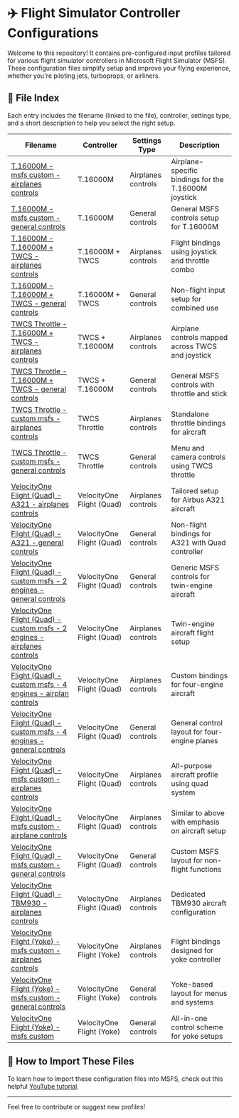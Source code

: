# ✈️ Flight Simulator Controller Configurations

Welcome to this repository! It contains pre-configured input profiles tailored for various flight simulator controllers in Microsoft Flight Simulator (MSFS). These configuration files simplify setup and improve your flying experience, whether you're piloting jets, turboprops, or airliners.

## 📂 File Index

Each entry includes the filename (linked to the file), controller, settings type, and a short description to help you select the right setup.

| Filename | Controller | Settings Type | Description |
|----------|------------|----------------|-------------|
| [T.16000M - msfs custom - airplanes controls](https://github.com/highinthefssky/msfs-2024-controls-settings/blob/main/profiles/T.16000M%20-%20msfs%20custom%20-%20airplanes%20controls.xml) | T.16000M | Airplanes controls | Airplane-specific bindings for the T.16000M joystick |
| [T.16000M - msfs custom - general controls](https://github.com/highinthefssky/msfs-2024-controls-settings/blob/main/profiles/T.16000M%20-%20msfs%20custom%20-%20general%20controls.xml) | T.16000M | General controls | General MSFS controls setup for T.16000M |
| [T.16000M - T.16000M + TWCS - airplanes controls](https://github.com/highinthefssky/msfs-2024-controls-settings/blob/main/profiles/T.16000M%20-%20T.16000M%20%2B%20TWCS%20-%20airplanes%20controls.xml) | T.16000M + TWCS | Airplanes controls | Flight bindings using joystick and throttle combo |
| [T.16000M - T.16000M + TWCS - general controls](https://github.com/highinthefssky/msfs-2024-controls-settings/blob/main/profiles/T.16000M%20-%20T.16000M%20%2B%20TWCS%20-%20general%20controls.xml) | T.16000M + TWCS | General controls | Non-flight input setup for combined use |
| [TWCS Throttle - T.16000M + TWCS - airplanes controls](https://github.com/highinthefssky/msfs-2024-controls-settings/blob/main/profiles/TWCS%20Throttle%20-%20T.16000M%20%2B%20TWCS%20-%20airplanes%20controls.xml) | TWCS + T.16000M | Airplanes controls | Airplane controls mapped across TWCS and joystick |
| [TWCS Throttle - T.16000M + TWCS - general controls](https://github.com/highinthefssky/msfs-2024-controls-settings/blob/main/profiles/TWCS%20Throttle%20-%20T.16000M%20%2B%20TWCS%20-%20general%20controls.xml) | TWCS + T.16000M | General controls | General MSFS controls with throttle and stick |
| [TWCS Throttle - custom msfs - airplanes controls](https://github.com/highinthefssky/msfs-2024-controls-settings/blob/main/profiles/TWCS%20Throttle%20-%20custom%20msfs%20-%20airplanes%20controls.xml) | TWCS Throttle | Airplanes controls | Standalone throttle bindings for aircraft |
| [TWCS Throttle - custom msfs - general controls](https://github.com/highinthefssky/msfs-2024-controls-settings/blob/main/profiles/TWCS%20Throttle%20-%20custom%20msfs%20-%20general%20controls.xml) | TWCS Throttle | General controls | Menu and camera controls using TWCS throttle |
| [VelocityOne Flight (Quad) - A321 - airplanes controls](https://github.com/highinthefssky/msfs-2024-controls-settings/blob/main/profiles/VelocityOne%20Flight%20(Quad)%20-%20A321%20-%20airplanes%20controls.xml) | VelocityOne Flight (Quad) | Airplanes controls | Tailored setup for Airbus A321 aircraft |
| [VelocityOne Flight (Quad) - A321 - general controls](https://github.com/highinthefssky/msfs-2024-controls-settings/blob/main/profiles/VelocityOne%20Flight%20(Quad)%20-%20A321%20-%20general%20controls.xml) | VelocityOne Flight (Quad) | General controls | Non-flight bindings for A321 with Quad controller |
| [VelocityOne Flight (Quad) - custom msfs - 2 engines - general controls](https://github.com/highinthefssky/msfs-2024-controls-settings/blob/main/profiles/VelocityOne%20Flight%20(Quad)%20-%20custom%20msfs%20-%202%20engines%20-%20general%20controls.xml) | VelocityOne Flight (Quad) | General controls | Generic MSFS controls for twin-engine aircraft |
| [VelocityOne Flight (Quad) - custom msfs - 2 engines - airplanes controls](https://github.com/highinthefssky/msfs-2024-controls-settings/blob/main/profiles/VelocityOne%20Flight%20(Quad)%20-%20custom%20msfs%20-%202%20engines%20-%20airplanes%20controls.xml) | VelocityOne Flight (Quad) | Airplanes controls | Twin-engine aircraft flight setup |
| [VelocityOne Flight (Quad) - custom msfs - 4 engines - airplan controls](https://github.com/highinthefssky/msfs-2024-controls-settings/blob/main/profiles/VelocityOne%20Flight%20(Quad)%20-%20custom%20msfs%20-%204%20engines%20-%20airplan%20controls.xml) | VelocityOne Flight (Quad) | Airplanes controls | Custom bindings for four-engine aircraft |
| [VelocityOne Flight (Quad) - custom msfs - 4 engines - general controls](https://github.com/highinthefssky/msfs-2024-controls-settings/blob/main/profiles/VelocityOne%20Flight%20(Quad)%20-%20custom%20msfs%20-%204%20engines%20-%20general%20controls.xml) | VelocityOne Flight (Quad) | General controls | General control layout for four-engine planes |
| [VelocityOne Flight (Quad) - msfs custom - airplanes controls](https://github.com/highinthefssky/msfs-2024-controls-settings/blob/main/profiles/VelocityOne%20Flight%20(Quad)%20-%20msfs%20custom%20-%20airplanes%20controls.xml) | VelocityOne Flight (Quad) | Airplanes controls | All-purpose aircraft profile using quad system |
| [VelocityOne Flight (Quad) - msfs custom - airplane controls](https://github.com/highinthefssky/msfs-2024-controls-settings/blob/main/profiles/VelocityOne%20Flight%20(Quad)%20-%20msfs%20custom%20-%20airplane%20controls.xml) | VelocityOne Flight (Quad) | Airplanes controls | Similar to above with emphasis on aircraft setup |
| [VelocityOne Flight (Quad) - msfs custom - general controls](https://github.com/highinthefssky/msfs-2024-controls-settings/blob/main/profiles/VelocityOne%20Flight%20(Quad)%20-%20msfs%20custom%20-%20general%20controls.xml) | VelocityOne Flight (Quad) | General controls | Custom MSFS layout for non-flight functions |
| [VelocityOne Flight (Quad) - TBM930 - airplanes controls](https://github.com/highinthefssky/msfs-2024-controls-settings/blob/main/profiles/VelocityOne%20Flight%20(Quad)%20-%20TBM930%20-%20airplanes%20controls.xml) | VelocityOne Flight (Quad) | Airplanes controls | Dedicated TBM930 aircraft configuration |
| [VelocityOne Flight (Yoke) - msfs custom - airplanes controls](https://github.com/highinthefssky/msfs-2024-controls-settings/blob/main/profiles/VelocityOne%20Flight%20(Yoke)%20-%20msfs%20custom%20-%20airplanes%20controls.xml) | VelocityOne Flight (Yoke) | Airplanes controls | Flight bindings designed for yoke controller |
| [VelocityOne Flight (Yoke) - msfs custom - general controls](https://github.com/highinthefssky/msfs-2024-controls-settings/blob/main/profiles/VelocityOne%20Flight%20(Yoke)%20-%20msfs%20custom%20-%20general%20controls.xml) | VelocityOne Flight (Yoke) | General controls | Yoke-based layout for menus and systems |
| [VelocityOne Flight (Yoke) - msfs custom](https://github.com/highinthefssky/msfs-2024-controls-settings/blob/main/profiles/VelocityOne%20Flight%20(Yoke)%20-%20msfs%20custom.xml) | VelocityOne Flight (Yoke) | General controls | All-in-one control scheme for yoke setups |




## 🎥 How to Import These Files

To learn how to import these configuration files into MSFS, check out this helpful [YouTube tutorial](https://www.youtube.com/watch?v=example).

---

Feel free to contribute or suggest new profiles!

